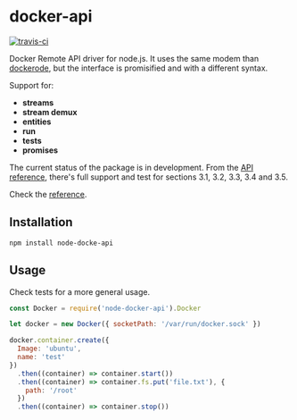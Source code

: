 # docker-api
[![travis-ci](https://travis-ci.org/AgustinCB/docker-api.png?branch=master)](https://travis-ci.org/AgustinCB/docker-api)

Docker Remote API driver for node.js. It uses the same modem than [dockerode](https://github.com/apocas/docker), but the interface is promisified and with a different syntax.

Support for:

* **streams**
* **stream demux**
* **entities**
* **run**
* **tests**
* **promises**

The current status of the package is in development. From the [API reference](https://docs.docker.com/engine/reference/api/docker_remote_api_v1.24), there's full support and test for sections 3.1, 3.2, 3.3, 3.4 and 3.5.

Check the [reference](https://github.com/AgustinCB/docker-api/tree/master/docs).

## Installation

`npm install node-docke-api`

## Usage

Check tests for a more general usage. 

``` js
const Docker = require('node-docker-api').Docker

let docker = new Docker({ socketPath: '/var/run/docker.sock' })

docker.container.create({ 
  Image: 'ubuntu', 
  name: 'test'
})
  .then((container) => container.start())
  .then((container) => container.fs.put('file.txt'), {
    path: '/root'
  })
  .then((container) => container.stop())
```
